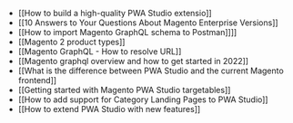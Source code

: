 - [[How to build a high-quality PWA Studio extensio]]
- [[10 Answers to Your Questions About Magento Enterprise Versions]]
- [[How to import Magento GraphQL schema to Postman]]]]
- [[Magento 2 product types]]
- [[Magento GraphQL - How to resolve URL]]
- [[Magento graphql overview and how to get started in 2022]]
- [[What is the difference between PWA Studio and the current Magento frontend]]
- [[Getting started with Magento PWA Studio targetables]]
- [[How to add support for Category Landing Pages to PWA Studio]]
- [[How to extend PWA Studio with new features]]
